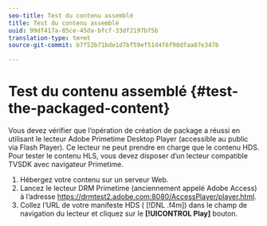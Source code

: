 ```yaml
---
seo-title: Test du contenu assemblé
title: Test du contenu assemblé
uuid: 99df417a-85ce-45da-bfcf-33df2197bf5b
translation-type: tm+mt
source-git-commit: b7f52b71bde1d7bf59ef51d4f6f90dfaa07e347b

---
```



# Test du contenu assemblé {#test-the-packaged-content}

Vous devez vérifier que l’opération de création de package a réussi en utilisant le lecteur Adobe Primetime Desktop Player (accessible au public via Flash Player). Ce lecteur ne peut prendre en charge que le contenu HDS. Pour tester le contenu HLS, vous devez disposer d’un lecteur compatible TVSDK avec navigateur Primetime.

1. Hébergez votre contenu sur un serveur Web.
1. Lancez le lecteur DRM Primetime (anciennement appelé Adobe Access) à l’adresse https://drmtest2.adobe.com:8080/AccessPlayer/player.html.
1. Collez l’URL de votre manifeste HDS ( [!DNL .f4m]) dans le champ de navigation du lecteur et cliquez sur le **[!UICONTROL Play]** bouton.
